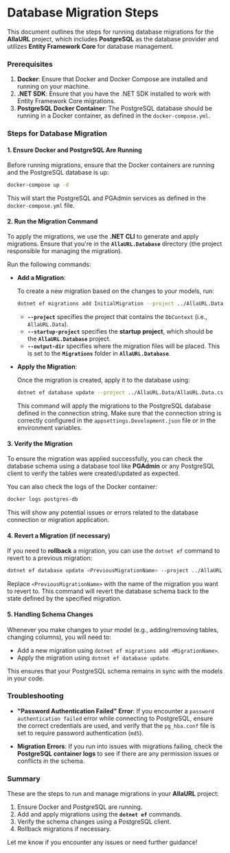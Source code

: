 
# Database Migration Steps

This document outlines the steps for running database migrations for the **AllaURL** project, which includes **PostgreSQL** as the database provider and utilizes **Entity Framework Core** for database management.

### Prerequisites
1. **Docker**: Ensure that Docker and Docker Compose are installed and running on your machine.
2. **.NET SDK**: Ensure that you have the .NET SDK installed to work with Entity Framework Core migrations.
3. **PostgreSQL Docker Container**: The PostgreSQL database should be running in a Docker container, as defined in the `docker-compose.yml`.

### Steps for Database Migration

#### 1. **Ensure Docker and PostgreSQL Are Running**
   
   Before running migrations, ensure that the Docker containers are running and the PostgreSQL database is up:

   ```bash
   docker-compose up -d
   ```

   This will start the PostgreSQL and PGAdmin services as defined in the `docker-compose.yml` file.

#### 2. **Run the Migration Command**

   To apply the migrations, we use the **.NET CLI** to generate and apply migrations. Ensure that you're in the **`AllaURL.Database`** directory (the project responsible for managing the migration).

   Run the following commands:

   - **Add a Migration**:
     
     To create a new migration based on the changes to your models, run:

     ```bash
     dotnet ef migrations add InitialMigration --project ../AllaURL.Data/AllaURL.Data.csproj --startup-project . --output-dir Migrations
     ```

     - **`--project`** specifies the project that contains the `DbContext` (i.e., `AllaURL.Data`).
     - **`--startup-project`** specifies the **startup project**, which should be the **`AllaURL.Database`** project.
     - **`--output-dir`** specifies where the migration files will be placed. This is set to the **`Migrations`** folder in **`AllaURL.Database`**.

   - **Apply the Migration**:

     Once the migration is created, apply it to the database using:

     ```bash
     dotnet ef database update --project ../AllaURL.Data/AllaURL.Data.csproj --startup-project .
     ```

     This command will apply the migrations to the PostgreSQL database defined in the connection string. Make sure that the connection string is correctly configured in the `appsettings.Development.json` file or in the environment variables.

#### 3. **Verify the Migration**
   
   To ensure the migration was applied successfully, you can check the database schema using a database tool like **PGAdmin** or any PostgreSQL client to verify the tables were created/updated as expected.

   You can also check the logs of the Docker container:

   ```bash
   docker logs postgres-db
   ```

   This will show any potential issues or errors related to the database connection or migration application.

#### 4. **Revert a Migration** (if necessary)

   If you need to **rollback** a migration, you can use the `dotnet ef` command to revert to a previous migration:

   ```bash
   dotnet ef database update <PreviousMigrationName> --project ../AllaURL.Data/AllaURL.Data.csproj --startup-project .
   ```

   Replace `<PreviousMigrationName>` with the name of the migration you want to revert to. This command will revert the database schema back to the state defined by the specified migration.

#### 5. **Handling Schema Changes**

   Whenever you make changes to your model (e.g., adding/removing tables, changing columns), you will need to:

   - Add a new migration using `dotnet ef migrations add <MigrationName>`.
   - Apply the migration using `dotnet ef database update`.

   This ensures that your PostgreSQL schema remains in sync with the models in your code.

### Troubleshooting
- **"Password Authentication Failed" Error**:
   If you encounter a `password authentication failed` error while connecting to PostgreSQL, ensure the correct credentials are used, and verify that the `pg_hba.conf` file is set to require password authentication (`md5`).
   
- **Migration Errors**:
   If you run into issues with migrations failing, check the **PostgreSQL container logs** to see if there are any permission issues or conflicts in the schema.

### Summary
These are the steps to run and manage migrations in your **AllaURL** project:

1. Ensure Docker and PostgreSQL are running.
2. Add and apply migrations using the **`dotnet ef`** commands.
3. Verify the schema changes using a PostgreSQL client.
4. Rollback migrations if necessary.

Let me know if you encounter any issues or need further guidance!
